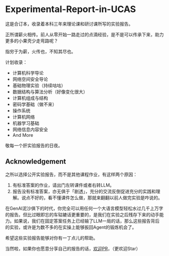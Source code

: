# Experimental-Report-in-UCAS

这是合订本，收录着本科三年来理论课和研讨课所写的实验报告。

正所谓薪火相传。前人从零开始一路走过的点滴经验，是不是可以传承下来，助力更多的小果壳少走弯路呢？

指穷于为薪，火传也，不知其尽也。

计划收录：
- 计算机科学导论
- 网络空间安全导论
- 基础物理实验（持续咕咕）
- 数据结构与算法分析（好像变化很大）
- 计算机组成与结构
- 密码学基础（做不来）
- 操作系统
- 计算机网络
- 机器学习基础
- 网络信息内容安全
- And More

敬每一个肝实验报告的日夜。

## Acknowledgement

之所以选择公开实验报告，而不是其他课程作业，有这样两个原因：
1. 有标准答案的作业，请出门左转课件或者右转LLM。
2. 报告没有标准答案，亦无俱于「剧透」，充分的交流反倒促进充分的实践和理解。说点不好的，看不懂课件怎么做，那就来翻翻以前人做完实验是咋说的。

在GenAI泥沙俱下的时代，你完全可以用任何一个大语言模型轻松水过几千上万字的报告。但比过眼即忘的车轱辘话更重要的，是我们在实验之后残存下来的动手能力。如果说，我们在固定答案任务上已经输了LLM一局的话，那么这些报告背后的实验，或许是为数不多的在实操上能够扳回Agent的锻炼机会了。

希望这些实验报告能够对你有一丁点儿的帮助。

当然啦，如果你也愿意分享自己的报告的话，[欢迎PR](https://github.com/AntiQuality/Experimental-Report-in-UCAS/pulls)，（更欢迎Star）